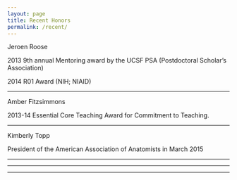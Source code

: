 ```yaml
---
layout: page
title: Recent Honors
permalink: /recent/
---
```


Jeroen Roose

2013    9th annual Mentoring award by the UCSF PSA (Postdoctoral Scholar’s Association)

2014    R01 Award (NIH; NIAID)

----------
Amber Fitzsimmons 

2013-14 Essential Core Teaching Award for Commitment to Teaching. 


----------

Kimberly Topp 

President of the American Association of Anatomists in March 2015




----------




----------




----------